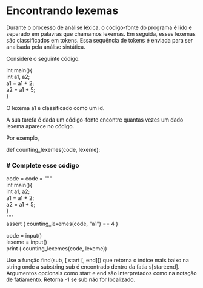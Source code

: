 # Encontrando lexemas

Durante o processo de análise léxica, o código-fonte do programa é lido e separado em palavras que chamamos lexemas. Em seguida, esses lexemas são classificados em tokens. Essa sequência de tokens é enviada para ser analisada pela análise sintática.<br />

Considere o seguinte código:<br />

int main(){ <br />
  int a1, a2; <br />
  a1 = a1 + 2; <br />
  a2 = a1 + 5; <br />
}<br />

O lexema a1 é classificado como um id.<br />

A sua tarefa é dada um código-fonte encontre quantas vezes um dado lexema aparece no código.<br />

Por exemplo,<br />

def counting_lexemes(code, lexeme):<br />
  ### \# Complete esse código

code = code = """ <br />
int main(){ <br />
  int a1, a2; <br />
  a1 = a1 + 2;  <br />
  a2 = a1 + 5;  <br />
} <br />
""" <br />
assert ( counting_lexemes(code, "a1") == 4 )<br />

code = input()<br />
lexeme = input()<br />
print ( counting_lexemes(code, lexeme))<br />

Use a função find(sub, [ start [, end]]) que retorna o índice mais baixo na string onde a substring sub é encontrado dentro da fatia s[start:end]. Argumentos opcionais como start e end são interpretados como na notação de fatiamento. Retorna -1 se sub não for localizado.

